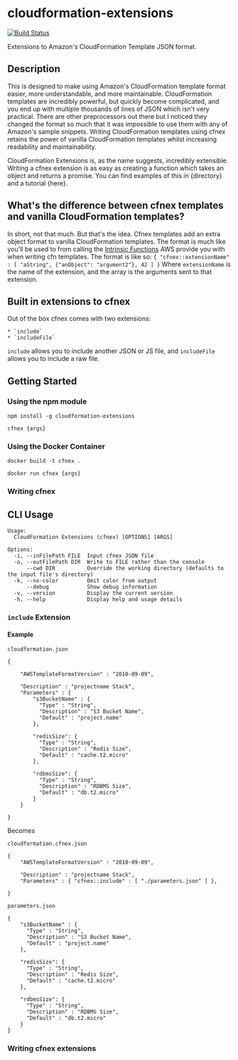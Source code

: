 # cloudformation-extensions

[![Build Status](https://travis-ci.com/joshbalfour/cloudformation-extensions.svg?token=MNpwzj1DWBzELMwhWybL&branch=master)](https://travis-ci.com/joshbalfour/cloudformation-extensions)

Extensions to Amazon's CloudFormation Template JSON format.

## Description
This is designed to make using Amazon's CloudFormation template format easier, more understandable, and more maintainable.
CloudFormation templates are incredibly powerful, but quickly become complicated, and you end up with multiple thousands of lines of JSON which isn't very practical.
There are other preprocessors out there but I noticed they changed the format so much that it was impossible to use them with any of Amazon's sample snippets.
Writing CloudFormation templates using cfnex retains the power of vanilla CloudFormation templates whilst increasing readability and maintainability.

CloudFormation Extensions is, as the name suggests, incredibly extensible. Writing a cfnex extension is as easy as creating a function which takes an object and returns a promise. You can find examples of this in {directory} and a tutorial {here}.

## What's the difference between cfnex templates and vanilla CloudFormation templates?

In short, not that much. But that's the idea.
Cfnex templates add an extra object format to vanilla CloudFormation templates. The format is much like you'll be used to from calling the [Intrinsic Functions](http://docs.aws.amazon.com/AWSCloudFormation/latest/UserGuide/intrinsic-function-reference.html) AWS provide you with when writing cfn templates.
The format is like so:
`{ "cfnex::extensionName" : [ "aString", {"anObject": "argument2"}, 42 ] }`
Where `extensionName` is the name of the extension, and the array is the arguments sent to that extension.


## Built in extensions to cfnex
Out of the box cfnex comes with two extensions:

    * `include`
    * `includeFile`

`include` allows you to include another JSON or JS file, and `includeFile` allows you to include a raw file.


## Getting Started

### Using the npm module
`npm install -g cloudformation-extensions`

`cfnex {args}`

### Using the Docker Container
`docker build -t cfnex .`

`docker run cfnex {args}`

### Writing cfnex 


## CLI Usage
```
Usage:
  CloudFormation Extensions (cfnex) [OPTIONS] [ARGS]

Options: 
  -i, --inFilePath FILE  Input cfnex JSON file
  -o, --outFilePath DIR  Write to FILE rather than the console
      --cwd DIR          Override the working directory (defaults to the input file's directory)
  -k, --no-color         Omit color from output
      --debug            Show debug information
  -v, --version          Display the current version
  -h, --help             Display help and usage details
 ```

### `include` Extension

#### Example

`cloudformation.json`

```
{

    "AWSTemplateFormatVersion" : "2010-09-09",

    "Description" : "projectname Stack",
    "Parameters" : {
        "s3BucketName" : {
          "Type" : "String",
          "Description" : "S3 Bucket Name",
          "Default" : "project.name"
        },

        "redisSize": {
          "Type" : "String",
          "Description" : "Redis Size",
          "Default" : "cache.t2.micro"
        },

        "rdbmsSize": {
          "Type" : "String",
          "Description" : "RDBMS Size",
          "Default" : "db.t2.micro"
        }
    }

}
```

Becomes

`cloudformation.cfnex.json`

```
{
    "AWSTemplateFormatVersion" : "2010-09-09",

    "Description" : "projectname Stack",
    "Parameters" : { "cfnex::include" : [ "./parameters.json" ] },

}
```


`parameters.json`

```
{
    "s3BucketName" : {
      "Type" : "String",
      "Description" : "S3 Bucket Name",
      "Default" : "project.name"
    },

    "redisSize": {
      "Type" : "String",
      "Description" : "Redis Size",
      "Default" : "cache.t2.micro"
    },

    "rdbmsSize": {
      "Type" : "String",
      "Description" : "RDBMS Size",
      "Default" : "db.t2.micro"
    }
}
```

### Writing cfnex extensions
